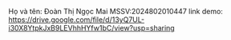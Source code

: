 Họ và tên: Đoàn Thị Ngọc Mai
MSSV:2024802010447
link demo: https://drive.google.com/file/d/13yQ7UL-i30X8YtpkJxB9LEVhhHYfw1bC/view?usp=sharing 
